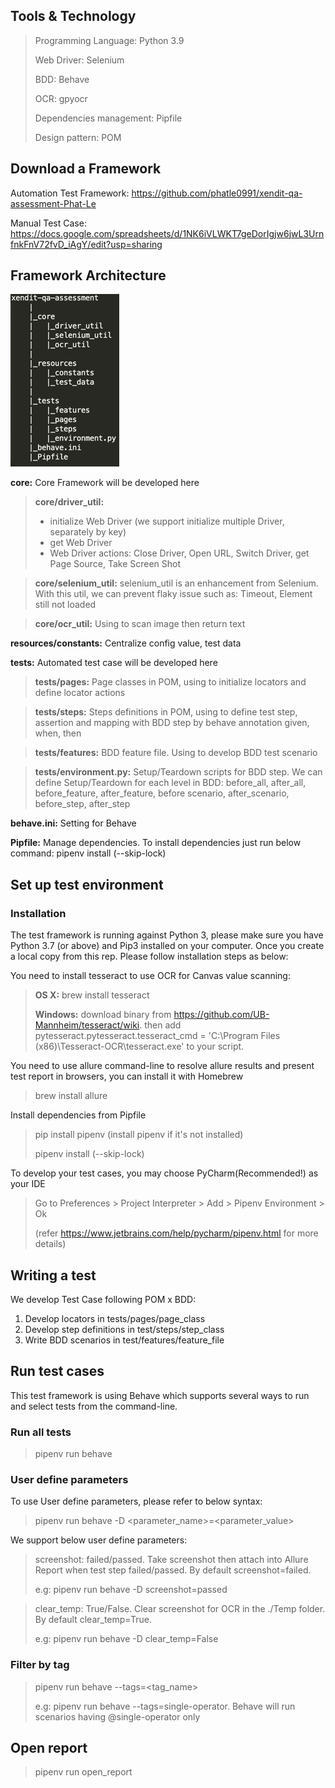 ## Tools & Technology
>Programming Language: Python 3.9
>
>Web Driver: Selenium
>
>BDD: Behave
>
>OCR: gpyocr
>
>Dependencies management: Pipfile
>
>Design pattern: POM

## Download a Framework
Automation Test Framework: https://github.com/phatle0991/xendit-qa-assessment-Phat-Le

Manual Test Case: https://docs.google.com/spreadsheets/d/1NK6iVLWKT7geDorIgjw6jwL3UrnfnkFnV72fvD_iAgY/edit?usp=sharing

## Framework Architecture
![fw_architecture.png](fw_architecture.png)

**core:** Core Framework will be developed here

>**core/driver_util:** 
>- initialize Web Driver (we support initialize multiple Driver, separately by key)
>- get Web Driver
>- Web Driver actions: Close Driver, Open URL, Switch Driver, get Page Source, Take Screen Shot

>**core/selenium_util:** selenium_util is an enhancement from Selenium. With this util, we can prevent flaky issue such as: Timeout, Element still not loaded

>**core/ocr_util:** Using to scan image then return text

**resources/constants:** Centralize config value, test data

**tests:** Automated test case will be developed here

>**tests/pages:** Page classes in POM, using to initialize locators and define locator actions

>**tests/steps:** Steps definitions in POM, using to define test step, assertion and mapping with BDD step by behave annotation given, when, then

>**tests/features:** BDD feature file. Using to develop BDD test scenario

>**tests/environment.py:** Setup/Teardown scripts for BDD step. We can define Setup/Teardown for each level in BDD: before_all, after_all, before_feature, after_feature, before scenario, after_scenario, before_step, after_step

**behave.ini:** Setting for Behave

**Pipfile:** Manage dependencies. To install dependencies just run below command: pipenv install (--skip-lock)

## Set up test environment
### Installation
The test framework is running against Python 3, please make sure you have Python 3.7 (or above) and Pip3 installed on your computer. Once you create a local copy from this rep. Please follow installation steps as below:

You need to install tesseract to use OCR for Canvas value scanning:
> **OS X:** brew install tesseract
> 
> **Windows:** download binary from https://github.com/UB-Mannheim/tesseract/wiki. then add pytesseract.pytesseract.tesseract_cmd = 'C:\Program Files (x86)\Tesseract-OCR\tesseract.exe' to your script.

You need to use allure command-line to resolve allure results and present test report in browsers, you can install it with Homebrew
> brew install allure

Install dependencies from Pipfile
> pip install pipenv (install pipenv if it's not installed)
> 
> pipenv install (--skip-lock)

To develop your test cases, you may choose PyCharm(Recommended!) as your IDE
> Go to Preferences > Project Interpreter > Add > Pipenv Environment > Ok
> 
> (refer https://www.jetbrains.com/help/pycharm/pipenv.html for more details)

## Writing a test
We develop Test Case following POM x BDD:
1. Develop locators in tests/pages/page_class
2. Develop step definitions in test/steps/step_class
3. Write BDD scenarios in test/features/feature_file

## Run test cases
This test framework is using Behave which supports several ways to run and select tests from the command-line.

### Run all tests
> pipenv run behave

### User define parameters
To use User define parameters, please refer to below syntax:
> pipenv run behave -D <parameter_name>=<parameter_value>

We support below user define parameters:
> screenshot: failed/passed. Take screenshot then attach into Allure Report when test step failed/passed. By default screenshot=failed.
> 
>e.g:
> pipenv run behave -D screenshot=passed

> clear_temp: True/False. Clear screenshot for OCR in the ./Temp folder. By default clear_temp=True.
> 
>e.g:
> pipenv run behave -D clear_temp=False
### Filter by tag
> pipenv run behave --tags=<tag_name> 
> 
> e.g: pipenv run behave --tags=single-operator. Behave will run scenarios having @single-operator only

## Open report
> pipenv run open_report
